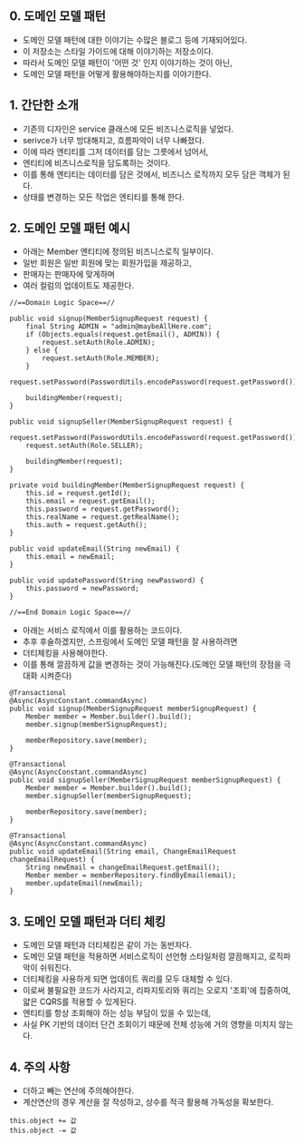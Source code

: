 ## 0. 도메인 모델 패턴
* 도메인 모델 패턴에 대한 이야기는 수많은 블로그 등에 기재되어있다.
* 이 저장소는 스타일 가이드에 대해 이야기하는 저장소이다.
* 따라서 도메인 모델 패턴이 '어떤 것' 인지 이야기하는 것이 아닌,
* 도메인 모델 패턴을 어떻게 활용해야하는지를 이야기한다.

## 1. 간단한 소개
* 기존의 디자인은 service 클래스에 모든 비즈니스로직을 넣었다.
* serivce가 너무 방대해지고, 흐름파악이 너무 나빠졌다.
* 이에 따라 엔티티를 그저 데이터를 담는 그릇에서 넘어서,
* 엔티티에 비즈니스로직을 담도록하는 것이다.
* 이를 통해 엔티티는 데이터를 담은 것에서, 비즈니스 로직까지 모두 담은 객체가 된다.
* 상태를 변경하는 모든 작업은 엔티티를 통해 한다.

## 2. 도메인 모델 패턴 예시
* 아래는 Member 엔티티에 정의된 비즈니스로직 일부이다.
* 일반 회원은 일반 회원에 맞는 회원가입을 제공하고,
* 판매자는 판매자에 맞게하며
* 여러 컬럼의 업데이트도 제공한다.
```
//==Domain Logic Space==//

public void signup(MemberSignupRequest request) {
    final String ADMIN = "admin@maybeAllHere.com";
    if (Objects.equals(request.getEmail(), ADMIN)) {
        request.setAuth(Role.ADMIN);
    } else {
        request.setAuth(Role.MEMBER);
    }
    request.setPassword(PasswordUtils.encodePassword(request.getPassword()));

    buildingMember(request);
}

public void signupSeller(MemberSignupRequest request) {
    request.setPassword(PasswordUtils.encodePassword(request.getPassword()));
    request.setAuth(Role.SELLER);

    buildingMember(request);
}

private void buildingMember(MemberSignupRequest request) {
    this.id = request.getId();
    this.email = request.getEmail();
    this.password = request.getPassword();
    this.realName = request.getRealName();
    this.auth = request.getAuth();
}

public void updateEmail(String newEmail) {
    this.email = newEmail;
}

public void updatePassword(String newPassword) {
    this.password = newPassword;
}

//==End Domain Logic Space==//
```
* 아래는 서비스 로직에서 이를 활용하는 코드이다.
* 추후 후술하겠지만, 스프링에서 도메인 모델 패턴을 잘 사용하려면
* 더티체킹을 사용해야한다.
* 이를 통해 깔끔하게 값을 변경하는 것이 가능해진다.(도메인 모델 패턴의 장점을 극대화 시켜준다)
```
@Transactional
@Async(AsyncConstant.commandAsync)
public void signup(MemberSignupRequest memberSignupRequest) {
    Member member = Member.builder().build();
    member.signup(memberSignupRequest);

    memberRepository.save(member);
}

@Transactional
@Async(AsyncConstant.commandAsync)
public void signupSeller(MemberSignupRequest memberSignupRequest) {
    Member member = Member.builder().build();
    member.signupSeller(memberSignupRequest);

    memberRepository.save(member);
}

@Transactional
@Async(AsyncConstant.commandAsync)
public void updateEmail(String email, ChangeEmailRequest changeEmailRequest) {
    String newEmail = changeEmailRequest.getEmail();
    Member member = memberRepository.findByEmail(email);
    member.updateEmail(newEmail);
}
```

## 3. 도메인 모델 패턴과 더티 체킹
* 도메인 모델 패턴과 더티체킹은 같이 가는 동반자다.
* 도메인 모델 패턴을 적용하면 서비스로직이 선언형 스타일처럼 깔끔해지고, 로직파악이 쉬워진다.
* 더티체킹을 사용하게 되면 업데이트 쿼리를 모두 대체할 수 있다.
* 이로써 불필요한 코드가 사라지고, 리파지토리와 쿼리는 오로지 '조회'에 집중하여, 얇은 CQRS를 적용할 수 있게된다.
* 엔티티를 항상 조회해야 하는 성능 부담이 있을 수 있는데,
* 사실 PK 기반의 데이터 단건 조회이기 때문에 전체 성능에 거의 영향을 미치지 않는다.

## 4. 주의 사항
* 더하고 빼는 연산에 주의해야한다. 
* 계산연산의 경우 계산을 잘 작성하고, 상수를 적극 활용해 가독성을 확보한다.
```
this.object += 값
this.object -= 값
```
